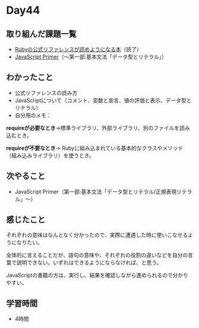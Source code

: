# Day44
## 取り組んだ課題一覧
- [Rubyの公式リファレンスが読めようになる本](https://zenn.dev/jnchito/books/how-to-read-ruby-reference)（読了）
- [JavaScript Primer](https://jsprimer.net/)（〜第一部:基本文法「データ型とリテラル」）
## わかったこと
- 公式リファレンスの読み方
- JavaScriptについて（コメント、変数と宣言、値の評価と表示、データ型とリテラル）
- 自分用のメモ：
 
**requireが必要なとき**→標準ライブラリ、外部ライブラリ、別のファイルを読み込むとき。
 
**requireが不要なとき**→ Rubyに組み込まれている基本的なクラスやメソッド（組み込みライブラリ）を使うとき。
## 次やること
- JavaScript Primer（第一部:基本文法「データ型とリテラル/正規表現リテラル」〜）
## 感じたこと
それぞれの意味はなんとなく分かったので、実際に遭遇した時に使いこなせるようになりたい。
 
全体的に言えることだが、語句の意味や、それぞれの役割の違いなどを自分の言葉で説明できない。いずれはできるようにならなければ、と思う。
 
JavaScriptの書籍の方は、実行し、結果を確認しながら進められるので分かりやすい。
## 学習時間
- 4時間
